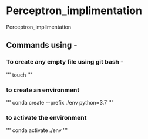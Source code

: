# Perceptron_implimentation
Perceptron_implimentation

## Commands using -

### To create any empty file using git bash - 
'''
touch <filename>
'''

### to create an environment
'''
conda create --prefix ./env python=3.7
'''

### to activate the environment
'''
conda activate ./env
'''